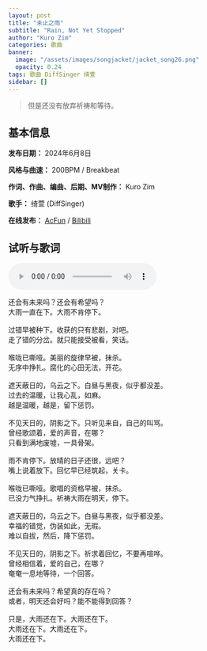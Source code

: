 ```yaml
---
layout: post
title: "未止之雨"
subtitle: "Rain, Not Yet Stopped"
author: "Kuro Zim"
categories: 歌曲
banner: 
  image: "/assets/images/songjacket/jacket_song26.png"
  opacity: 0.24
tags: 歌曲 DiffSinger 绮萱
sidebar: []
---
```


> 但是还没有放弃祈祷和等待。

## 基本信息

**发布日期：** 2024年6月8日

**风格与曲速：** 200BPM / Breakbeat

**作词、作曲、编曲、后期、MV制作：** Kuro Zim

**歌手：** 绮萱 (DiffSinger)

**在线发布：** [AcFun](https://www.acfun.cn/v/ac44775512) / [Bilibili](https://www.bilibili.com/video/BV1dT421Y7bA/)

## 试听与歌词

<audio controls><source src="/assets/audio/song26.mp3" type="audio/mp3"></audio>

<pre>
还会有未来吗？还会有希望吗？
大雨一直在下。大雨不肯停下。

过错早被种下。收获的只有悲剧，对吧。
走了错的分岔。就只能接受被看，笑话。

喉咙已嘶哑。美丽的旋律早被，抹杀。
无序中挣扎。腐化的心田无法，开花。

遮天蔽日的，乌云之下。白昼与黑夜，似乎都没差。
过去的温暖，让我心乱，如麻。
越是温暖，越是，留下惩罚。

不见天日的，阴影之下。只听见来自，自己的叫骂。
曾经歌颂着，爱的声音，在哪？
只看到满地废墟，一具骨架。

雨不肯停下。放晴的日子还很，远吧？
嘴上说着放下。回忆早已经筑起，关卡。

喉咙已嘶哑。歌唱的资格早被，抹杀。
已没力气挣扎。祈祷大雨在明天，停下。

遮天蔽日的，乌云之下。白昼与黑夜，似乎都没差。
幸福的错觉，伪装如此，无瑕。
难以自拔，然后，降下惩罚。

不见天日的，阴影之下。祈求着回忆，不要再喧哗。
曾经相信着，爱的自己，在哪？
奄奄一息地等待，一个回答。

还会有未来吗？希望真的存在吗？
或者，明天还会好吗？能不能得到回答？

只是，大雨还在下。大雨还在下。
大雨还在下。大雨还在下。
大雨还在下。</pre>